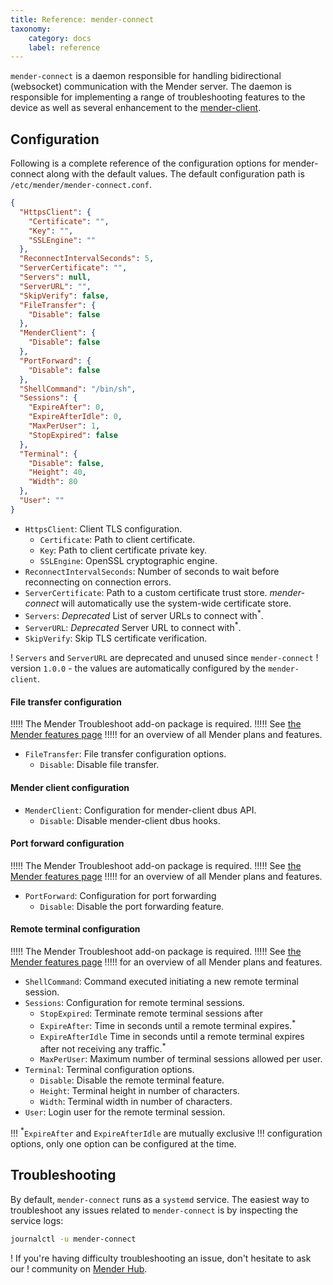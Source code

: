 ```yaml
---
title: Reference: mender-connect
taxonomy:
    category: docs
    label: reference
---
```


`mender-connect` is a daemon responsible for handling bidirectional
(websocket) communication with the Mender server. The daemon is responsible for
implementing a range of troubleshooting features to the device as well as
several enhancement to the [mender-client](../../03.Client-installation/01.Overview/docs.md).

## Configuration

Following is a complete reference of the configuration options for
mender-connect along with the default values. The default configuration path is
`/etc/mender/mender-connect.conf`.

```json
{
  "HttpsClient": {
    "Certificate": "",
    "Key": "",
    "SSLEngine": ""
  },
  "ReconnectIntervalSeconds": 5,
  "ServerCertificate": "",
  "Servers": null,
  "ServerURL": "",
  "SkipVerify": false,
  "FileTransfer": {
    "Disable": false
  },
  "MenderClient": {
    "Disable": false
  },
  "PortForward": {
    "Disable": false
  },
  "ShellCommand": "/bin/sh",
  "Sessions": {
    "ExpireAfter": 0,
    "ExpireAfterIdle": 0,
    "MaxPerUser": 1,
    "StopExpired": false
  },
  "Terminal": {
    "Disable": false,
    "Height": 40,
    "Width": 80
  },
  "User": ""
}
```

* `HttpsClient`: Client TLS configuration.
  * `Certificate`: Path to client certificate.
  * `Key`: Path to client certificate private key.
  * `SSLEngine`: OpenSSL cryptographic engine.
* `ReconnectIntervalSeconds`: Number of seconds to wait before reconnecting on
  connection errors.
* `ServerCertificate`: Path to a custom certificate trust store.
  _mender-connect_ will automatically use the system-wide certificate store.
* `Servers`: *Deprecated* List of server URLs to connect with<sup>*</sup>.
* `ServerURL`: *Deprecated* Server URL to connect with<sup>*</sup>.
* `SkipVerify`: Skip TLS certificate verification.

<!--AUTOVERSION: "version `%`"/ignore-->
! `Servers` and `ServerURL` are deprecated and unused since `mender-connect`
! version `1.0.0` - the values are automatically configured by the `mender-client`.

#### File transfer configuration

!!!!! The Mender Troubleshoot add-on package is required.
!!!!! See [the Mender features page](https://mender.io/plans/features?target=_blank)
!!!!! for an overview of all Mender plans and features.

* `FileTransfer`:  File transfer configuration options.
  * `Disable`: Disable file transfer.


#### Mender client configuration

* `MenderClient`: Configuration for mender-client dbus API.
  * `Disable`: Disable mender-client dbus hooks.
  
#### Port forward configuration

!!!!! The Mender Troubleshoot add-on package is required.
!!!!! See [the Mender features page](https://mender.io/plans/features?target=_blank)
!!!!! for an overview of all Mender plans and features.

* `PortForward`: Configuration for port forwarding
  * `Disable`: Disable the port forwarding feature.
  
#### Remote terminal configuration

!!!!! The Mender Troubleshoot add-on package is required.
!!!!! See [the Mender features page](https://mender.io/plans/features?target=_blank)
!!!!! for an overview of all Mender plans and features.

* `ShellCommand`: Command executed initiating a new remote terminal session.
* `Sessions`: Configuration for remote terminal sessions.
  * `StopExpired`: Terminate remote terminal sessions after
  * `ExpireAfter`: Time in seconds until a remote terminal expires.<sup>*</sup>
  * `ExpireAfterIdle` Time in seconds until a remote terminal expires after not
    receiving any traffic.<sup>*</sup>
  * `MaxPerUser`: Maximum number of terminal sessions allowed per user.
* `Terminal`: Terminal configuration options.
  * `Disable`: Disable the remote terminal feature.
  * `Height`: Terminal height in number of characters.
  * `Width`: Terminal width in number of characters.
* `User`: Login user for the remote terminal session.
    
!!! <sup>*</sup>`ExpireAfter` and `ExpireAfterIdle` are mutually exclusive
!!! configuration options, only one option can be configured at the time.

## Troubleshooting

By default, `mender-connect` runs as a `systemd` service. The easiest way to
troubleshoot any issues related to `mender-connect` is by inspecting the service
logs:
```bash
journalctl -u mender-connect
```

! If you're having difficulty troubleshooting an issue, don't hesitate to ask our
! community on [Mender Hub](https://hub.mender.io).
